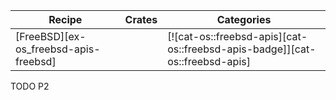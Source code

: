 | Recipe | Crates | Categories |
|--------|--------|------------|
| [FreeBSD][ex-os_freebsd-apis-freebsd] |  | [![cat-os::freebsd-apis][cat-os::freebsd-apis-badge]][cat-os::freebsd-apis] |

<div class="hidden">
TODO P2
</div>
